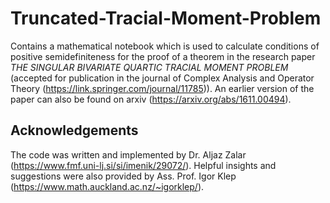 # Truncated-Tracial-Moment-Problem

Contains a mathematical notebook which is used to calculate conditions of positive semidefiniteness for the proof of a theorem in the research paper *THE SINGULAR BIVARIATE QUARTIC TRACIAL MOMENT PROBLEM* (accepted for publication in the journal of Complex Analysis and Operator Theory (https://link.springer.com/journal/11785)). An earlier version of the paper can also be found on arxiv (https://arxiv.org/abs/1611.00494).

## Acknowledgements

The code was written and implemented by Dr. Aljaz Zalar (https://www.fmf.uni-lj.si/si/imenik/29072/). Helpful insights and  suggestions were also provided by Ass. Prof. Igor Klep (https://www.math.auckland.ac.nz/~igorklep/).
